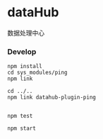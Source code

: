 dataHub
========

数据处理中心

### Develop
```
npm install
cd sys_modules/ping
npm link

cd ../..
npm link datahub-plugin-ping


npm test

npm start
```



